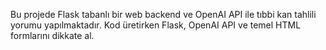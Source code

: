 <!-- Use this file to provide workspace-specific custom instructions to Copilot. For more details, visit https://code.visualstudio.com/docs/copilot/copilot-customization#_use-a-githubcopilotinstructionsmd-file -->

Bu projede Flask tabanlı bir web backend ve OpenAI API ile tıbbi kan tahlili yorumu yapılmaktadır. Kod üretirken Flask, OpenAI API ve temel HTML formlarını dikkate al.